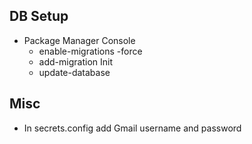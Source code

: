 ## DB Setup

* Package Manager Console
  * enable-migrations -force
  * add-migration Init
  * update-database

## Misc

* In secrets.config add Gmail username and password

